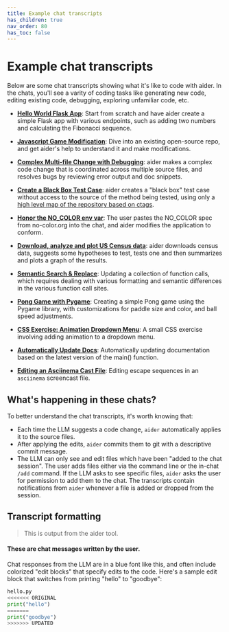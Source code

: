 ```yaml
---
title: Example chat transcripts
has_children: true
nav_order: 80
has_toc: false
---
```


# Example chat transcripts

Below are some chat transcripts showing what it's like to code with aider.
In the chats, you'll see a varity of coding tasks like generating new code, editing existing code, debugging, exploring unfamiliar code, etc.

* [**Hello World Flask App**](https://aider.chat/examples/hello-world-flask.html): Start from scratch and have aider create a simple Flask app with various endpoints, such as adding two numbers and calculating the Fibonacci sequence.

* [**Javascript Game Modification**](https://aider.chat/examples/2048-game.html): Dive into an existing open-source repo, and get aider's help to understand it and make modifications.

* [**Complex Multi-file Change with Debugging**](https://aider.chat/examples/complex-change.html): aider makes a complex code change that is coordinated across multiple source files, and resolves bugs by reviewing error output and doc snippets.

* [**Create a Black Box Test Case**](https://aider.chat/examples/add-test.html): aider creates a "black box" test case without access to the source of the method being tested, using only a [high level map of the repository based on ctags](https://aider.chat/docs/ctags.html).

* [**Honor the NO_COLOR env var**](https://aider.chat/examples/no-color.html): The user pastes the NO_COLOR spec from no-color.org into the chat, and aider modifies the application to conform.

* [**Download, analyze and plot US Census data**](https://aider.chat/examples/census.html): aider downloads census data, suggests some hypotheses to test, tests one and then summarizes and plots a graph of the results.

* [**Semantic Search & Replace**](semantic-search-replace.md): Updating a collection of function calls, which requires dealing with various formatting and semantic differences in the various function call sites.

* [**Pong Game with Pygame**](pong.md): Creating a simple Pong game using the Pygame library, with customizations for paddle size and color, and ball speed adjustments.

* [**CSS Exercise: Animation Dropdown Menu**](css-exercises.md): A small CSS exercise involving adding animation to a dropdown menu.

* [**Automatically Update Docs**](update-docs.md): Automatically updating documentation based on the latest version of the main() function.

* [**Editing an Asciinema Cast File**](asciinema.md): Editing escape sequences in an `asciinema` screencast file.

## What's happening in these chats?

To better understand the chat transcripts, it's worth knowing that:

  - Each time the LLM suggests a code change, `aider` automatically applies it to the source files.
  - After applying the edits, `aider` commits them to git with a descriptive commit message.
  - The LLM can only see and edit files which have been "added to the chat session". The user adds files either via the command line or the in-chat `/add` command. If the LLM asks to see specific files, `aider` asks the user for permission to add them to the chat. The transcripts contain notifications from `aider` whenever a file is added or dropped from the session.

## Transcript formatting

<div class="chat-transcript" markdown="1">

> This is output from the aider tool.

#### These are chat messages written by the user.

Chat responses from the LLM are in a blue font like this, and often include colorized "edit blocks" that specify edits to the code.
Here's a sample edit block that switches from printing "hello" to "goodbye":

```python
hello.py
<<<<<<< ORIGINAL
print("hello")
=======
print("goodbye")
>>>>>>> UPDATED
```

</div>
